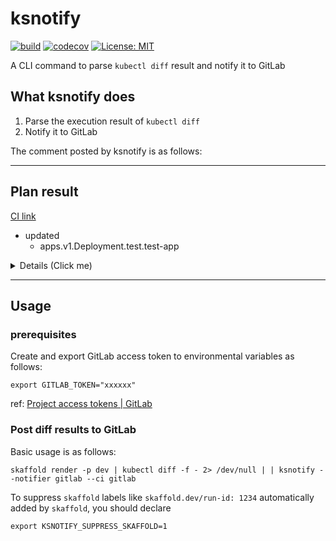 # ksnotify

[![build](https://github.com/hirosassa/ksnotify/actions/workflows/test.yaml/badge.svg)](https://github.com/hirosassa/ksnotify/actions/workflows/test.yaml)
[![codecov](https://codecov.io/gh/hirosassa/ksnotify/branch/main/graph/badge.svg?token=IXWXVU95B8)](https://codecov.io/gh/hirosassa/ksnotify)
[![License: MIT](https://img.shields.io/badge/license-MIT-blue.svg)](https://github.com/hirosassa/ksnotify/blob/main/LICENSE)

A CLI command to parse `kubectl diff` result and notify it to GitLab

## What ksnotify does

1. Parse the execution result of `kubectl diff`
1. Notify it to GitLab

The comment posted by ksnotify is as follows:

------------
## Plan result

[CI link]( https://example.com )

* updated
  * apps.v1.Deployment.test.test-app

<details><summary>Details (Click me)</summary>

## apps.v1.Deployment.jasmine.test-app
```diff
 @@ -5,7 +5,6 @@
     deployment.kubernetes.io/revision: "3"
+  labels:
+    app: test-app
   name: test-app
   namespace: test
 spec:
@@ -27,7 +26,6 @@
       creationTimestamp: null
       labels:
         app: test-app
-        skaffold.dev/run-id: 1234
     spec:
       containers:
       - args:
```
</details>

------------


## Usage
### prerequisites

Create and export GitLab access token to environmental variables as follows:

```console
export GITLAB_TOKEN="xxxxxx"
```
ref: [Project access tokens | GitLab](https://docs.gitlab.com/ee/user/project/settings/project_access_tokens.html)

### Post diff results to GitLab

Basic usage is as follows:

```console
skaffold render -p dev | kubectl diff -f - 2> /dev/null | | ksnotify --notifier gitlab --ci gitlab
```

To suppress `skaffold` labels like `skaffold.dev/run-id: 1234` automatically added by `skaffold`, you should declare

```console
export KSNOTIFY_SUPPRESS_SKAFFOLD=1
```
